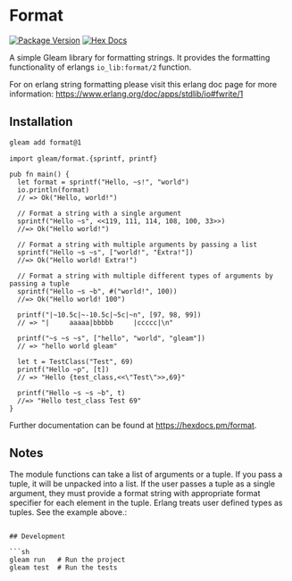 # Format

[![Package Version](https://img.shields.io/hexpm/v/format)](https://hex.pm/packages/format)
[![Hex Docs](https://img.shields.io/badge/hex-docs-ffaff3)](https://hexdocs.pm/format/)

A simple Gleam library for formatting strings. It provides the formatting functionality of erlangs `io_lib:format/2` function.

For on erlang string formatting please visit this erlang doc page for more information:
https://www.erlang.org/doc/apps/stdlib/io#fwrite/1

## Installation
```sh
gleam add format@1
```
```gleam
import gleam/format.{sprintf, printf}

pub fn main() {
  let format = sprintf("Hello, ~s!", "world")
  io.println(format)
  // => Ok("Hello, world!")

  // Format a string with a single argument
  sprintf("Hello ~s", <<119, 111, 114, 108, 100, 33>>)
  //=> Ok("Hello world!")

  // Format a string with multiple arguments by passing a list
  sprintf("Hello ~s ~s", ["world!", "Extra!"])
  //=> Ok("Hello world! Extra!")

  // Format a string with multiple different types of arguments by passing a tuple
  sprintf("Hello ~s ~b", #("world!", 100))
  //=> Ok("Hello world! 100")

  printf("|~10.5c|~-10.5c|~5c|~n", [97, 98, 99])
  // => "|     aaaaa|bbbbb     |ccccc|\n"

  printf("~s ~s ~s", ["hello", "world", "gleam"])
  // => "hello world gleam"

  let t = TestClass("Test", 69)
  printf("Hello ~p", [t])
  // => "Hello {test_class,<<\"Test\">>,69}"
  
  printf("Hello ~s ~s ~b", t)
  //=> "Hello test_class Test 69"
}
```

Further documentation can be found at <https://hexdocs.pm/format>.

## Notes
The module functions can take a list of arguments or a tuple. If you pass a tuple, it will be unpacked into a list. If  the user passes a tuple as a single argument, they must provide a format string with appropriate format specifier for each element in the tuple. Erlang treats user defined types as tuples. See the example above.:

```gleam

## Development

```sh
gleam run   # Run the project
gleam test  # Run the tests
```

